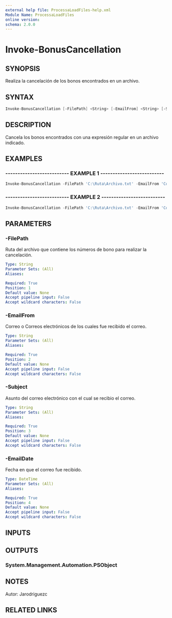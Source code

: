 ```yaml
---
external help file: ProcessaLoadFiles-help.xml
Module Name: ProcessaLoadFiles
online version: 
schema: 2.0.0
---
```


# Invoke-BonusCancellation

## SYNOPSIS
Realiza la cancelación de los bonos encontrados en un archivo.

## SYNTAX

```powershell
Invoke-BonusCancellation [-FilePath] <String> [-EmailFrom] <String> [-Subject] <String> [-EmailDate] <DateTime>
```

## DESCRIPTION
Cancela los bonos encontrados con una expresión regular en un archivo indicado.

## EXAMPLES

### -------------------------- EXAMPLE 1 --------------------------
```powershell
Invoke-BonusCancellation -FilePath 'C:\Ruta\Archivo.txt' -EmailFrom 'Correo@Correo.com' -Subject 'asunto Correo' -EmailDate (Get-Date)
```

### -------------------------- EXAMPLE 2 --------------------------
```powershell
Invoke-BonusCancellation -FilePath 'C:\Ruta\Archivo.txt' -EmailFrom 'Correo@Correo.com' -Subject 'asunto Correo' -EmailDate '2017-07-07'
```

## PARAMETERS

### -FilePath
Ruta del archivo que contiene los números de bono para realizar la cancelación.

```yaml
Type: String
Parameter Sets: (All)
Aliases: 

Required: True
Position: 1
Default value: None
Accept pipeline input: False
Accept wildcard characters: False
```

### -EmailFrom
Correo o Correos electrónicos de los cuales fue recibido el correo.

```yaml
Type: String
Parameter Sets: (All)
Aliases: 

Required: True
Position: 2
Default value: None
Accept pipeline input: False
Accept wildcard characters: False
```

### -Subject
Asunto del correo electrónico con el cual se recibio el correo.

```yaml
Type: String
Parameter Sets: (All)
Aliases: 

Required: True
Position: 3
Default value: None
Accept pipeline input: False
Accept wildcard characters: False
```

### -EmailDate
Fecha en que el correo fue recibido.

```yaml
Type: DateTime
Parameter Sets: (All)
Aliases: 

Required: True
Position: 4
Default value: None
Accept pipeline input: False
Accept wildcard characters: False
```

## INPUTS

## OUTPUTS

### System.Management.Automation.PSObject

## NOTES
Autor: Jarodriguezc

## RELATED LINKS

